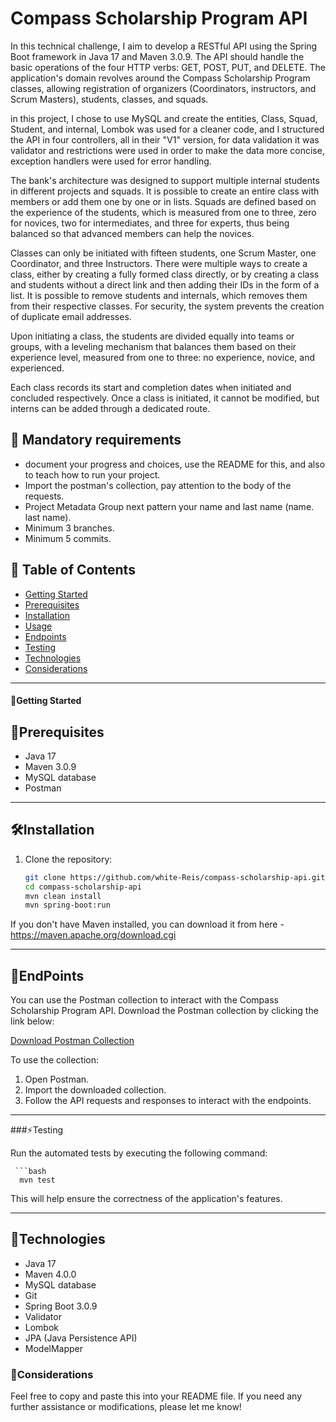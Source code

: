# Compass Scholarship Program API

In this technical challenge, I aim to develop a RESTful API using the Spring Boot framework in Java 17 and Maven 3.0.9. The API should handle the basic operations of the four HTTP verbs: GET, POST, PUT, and DELETE. The application's domain revolves around the Compass Scholarship Program classes, allowing registration of organizers (Coordinators, instructors, and Scrum Masters), students, classes, and squads.

in this project, I chose to use MySQL and create the entities, Class, Squad, Student, and internal, Lombok was used for a cleaner code, and I structured the API in four controllers, all in their "V1" version, for data validation it was validator and restrictions were used in order to make the data more concise, exception handlers were used for error handling.

The bank's architecture was designed to support multiple internal students in different projects and squads. It is possible to create an entire class with members or add them one by one or in lists. Squads are defined based on the experience of the students, which is measured from one to three, zero for novices, two for intermediates, and three for experts, thus being balanced so that advanced members can help the novices.

Classes can only be initiated with fifteen students, one Scrum Master, one Coordinator, and three Instructors. There were multiple ways to create a class, either by creating a fully formed class directly, or by creating a class and students without a direct link and then adding their IDs in the form of a list. It is possible to remove students and internals, which removes them from their respective classes. For security, the system prevents the creation of duplicate email addresses.

Upon initiating a class, the students are divided equally into teams or groups, with a leveling mechanism that balances them based on their experience level, measured from one to three: no experience, novice, and experienced.

Each class records its start and completion dates when initiated and concluded respectively. Once a class is initiated, it cannot be modified, but interns can be added through a dedicated route.

## 🔑 Mandatory requirements

- document your progress and choices, use the README for this, and also to teach how to run your project.
- Import the postman's collection, pay attention to the body of the requests.
- Project Metadata Group next pattern your name and last name (name. last name).
- Minimum 3 branches.
- Minimum 5 commits.

## :closed_book: Table of Contents

- [Getting Started](#getting-started)
- [Prerequisites](#prerequisites)
- [Installation](#installation)
- [Usage](#usage)
- [Endpoints](#endpoints)
- [Testing](#testing)
- [Technologies](#technologies)
- [Considerations](#Considerations)
______________________________________________________________________________________________________________________________________________________________________________________________________________________________
#### :vulcan_salute:Getting Started

## :memo:Prerequisites

- Java 17
- Maven 3.0.9
- MySQL database
- Postman

______________________________________________________________________________________________________________________________________________________________________________________________________________________________
## :hammer_and_wrench:Installation

1. Clone the repository:
   ```bash
   git clone https://github.com/white-Reis/compass-scholarship-api.git
   cd compass-scholarship-api
   mvn clean install
   mvn spring-boot:run

If you don't have Maven installed, you can download it from here - https://maven.apache.org/download.cgi

______________________________________________________________________________________________________________________________________________________________________________________________________________________________
## :round_pushpin:EndPoints

You can use the Postman collection to interact with the Compass Scholarship Program API. Download the Postman collection by clicking the link below:

[Download Postman Collection](https://www.postman.com/speeding-equinox-52035/workspace/compass2023/collection/27688899-bcce56e9-ade6-4b72-b8fe-897066dc0dbd?action=share&creator=27688899)

To use the collection:
1. Open Postman.
2. Import the downloaded collection.
3. Follow the API requests and responses to interact with the endpoints.

______________________________________________________________________________________________________________________________________________________________________________________________________________________________
###:zap:Testing

 Run the automated tests by executing the following command:

     ```bash
      mvn test
      
This will help ensure the correctness of the application's features.

______________________________________________________________________________________________________________________________________________________________________________________________________________________________
## 🚀Technologies

- Java 17
- Maven 4.0.0
- MySQL database
- Git
- Spring Boot 3.0.9
- Validator
- Lombok
- JPA (Java Persistence API)
- ModelMapper

### :mechanical_arm:Considerations


Feel free to copy and paste this into your README file. If you need any further assistance or modifications, please let me know!

